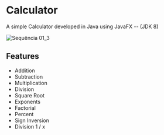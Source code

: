 # Calculator
A simple Calculator developed in Java using JavaFX -- (JDK 8)

![Sequência 01_3](https://user-images.githubusercontent.com/44872660/64299644-52808b00-cf50-11e9-8c82-ade98b626cb8.gif)

## Features

* Addition
* Subtraction
* Multiplication
* Division
* Square Root
* Exponents
* Factorial
* Percent
* Sign Inversion
* Division 1 / x
